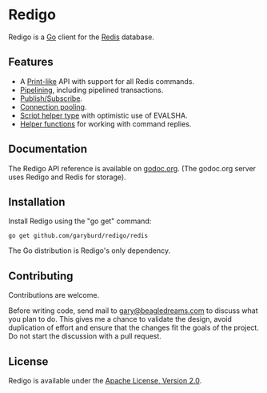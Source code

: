 Redigo
======

Redigo is a [Go](http://golang.org/) client for the [Redis](http://redis.io/) database.

Features
-------

* A [Print-like](http://godoc.org/github.com/garyburd/redigo/redis#hdr-Executing_Commands) API with support for all Redis commands.
* [Pipelining](http://godoc.org/github.com/garyburd/redigo/redis#hdr-Pipelining), including pipelined transactions.
* [Publish/Subscribe](http://godoc.org/github.com/garyburd/redigo/redis#hdr-Publish_and_Subscribe).
* [Connection pooling](http://godoc.org/github.com/garyburd/redigo/redis#Pool).
* [Script helper type](http://godoc.org/github.com/garyburd/redigo/redis#Script) with optimistic use of EVALSHA.
* [Helper functions](http://godoc.org/github.com/garyburd/redigo/redis#hdr-Reply_Helpers) for working with command replies.

Documentation
-------------

The Redigo API reference is available on
[godoc.org](http://godoc.org/github.com/garyburd/redigo/redis).  (The godoc.org
server uses Redigo and Redis for storage).

Installation
------------

Install Redigo using the "go get" command:

    go get github.com/garyburd/redigo/redis

The Go distribution is Redigo's only dependency.

Contributing
------------

Contributions are welcome. 

Before writing code, send mail to gary@beagledreams.com to discuss what you
plan to do. This gives me a chance to validate the design, avoid duplication of
effort and ensure that the changes fit the goals of the project. Do not start
the discussion with a pull request. 

License
-------

Redigo is available under the [Apache License, Version 2.0](http://www.apache.org/licenses/LICENSE-2.0.html).
